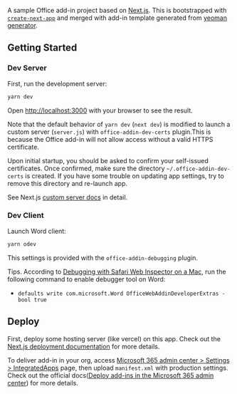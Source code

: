A sample Office add-in project based on [Next.js](https://nextjs.org/).
This is bootstrapped with [`create-next-app`](https://github.com/vercel/next.js/tree/canary/packages/create-next-app) and merged with add-in template generated from [yeoman generator](https://github.com/OfficeDev/generator-office).

## Getting Started

### Dev Server

First, run the development server:

```bash
yarn dev
```

Open [http://localhost:3000](http://localhost:3000) with your browser to see the result.

Note that the default behavior of `yarn dev` (`next dev`) is modified to launch a custom server (`server.js`) with `office-addin-dev-certs` plugin.This is because the Office add-in will not allow access without a valid HTTPS certificate.

Upon initial startup, you should be asked to confirm your self-issued certificates. Once confirmed, make sure the directory `~/.office-addin-dev-certs` is created. If you have some trouble on updating app settings, try to remove this directory and re-launch app.


See Next.js [custom server docs](https://nextjs.org/docs/pages/building-your-application/configuring/custom-server) in detail.

### Dev Client

Launch Word client:

```bash
yarn odev
```

This settings is provided with the `office-addin-debugging` plugin.

Tips. According to [Debugging with Safari Web Inspector on a Mac](https://learn.microsoft.com/en-us/office/dev/add-ins/testing/debug-office-add-ins-on-ipad-and-mac#debugging-with-safari-web-inspector-on-a-mac), run the following command to enable debugger tool on Word:
- `defaults write com.microsoft.Word OfficeWebAddinDeveloperExtras -bool true`

## Deploy

First, deploy some hosting server (like vercel) on this app.
Check out the [Next.js deployment documentation](https://nextjs.org/docs/deployment) for more details.

To deliver add-in in your org, access [Microsoft 365 admin center > Settings > IntegratedApps](https://admin.microsoft.com/adminportal#/Settings/IntegratedApps) page, then upload `manifest.xml` with production settings.
Check out the official docs([Deploy add-ins in the Microsoft 365 admin center](https://learn.microsoft.com/en-us/microsoft-365/admin/manage/manage-deployment-of-add-ins)) for more details.